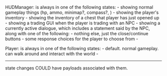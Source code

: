 HUDManager:
is always in one of the following states:
    - showing normal gameplay things (hp, ammo, minimap?, compass?, )
    - showing the player's inventory
    - showing the inventory of a chest that player has just opened up
    - showing a trading GUI when the player is trading with an NPC
    - showing a currently active dialogue, which includes a statement said by the NPC, along with one of the following:
        - nothing else, just the close/continue buttons
        - some response choices for the player to choose from
        -

Player:
is always in one of the following states:
    - default. normal gameplay. can walk around and interact with the world
    -

________________________________________________________________________________________________
state changes COULD have payloads associated with them.
